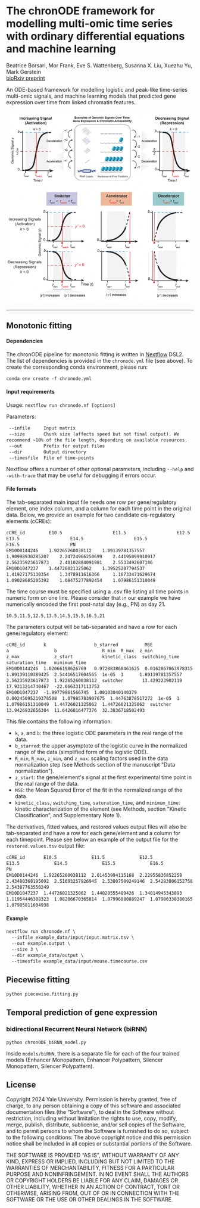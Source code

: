 # The chronODE framework for modelling multi-omic time series with ordinary differential equations and machine learning
Beatrice Borsari, Mor Frank, Eve S. Wattenberg, Susanna X. Liu, Xuezhu Yu, Mark Gerstein  
[bioRxiv preprint](https://www.biorxiv.org/content/10.1101/2023.12.13.571513v1)  

An ODE-based framework for modelling logistic and peak-like time-series multi-omic signals, and machine learning models that predicted gene expression over time from linked chromatin features.

![](https://github.com/gersteinlab/chronODE/blob/main/figure1.png)

***

## Monotonic fitting

#### Dependencies

The chronODE pipeline for monotonic fitting is written in [Nextflow](https://www.nextflow.io/) DSL2.
The list of dependencies is provided in the `chronode.yml` file (see above). 
To create the corresponding conda environment, please run: 

```
conda env create -f chronode.yml
```

#### Input requirements

Usage: `nextflow run chronode.nf [options]`

Parameters: 
```
 --infile     Input matrix 
 --size       Chunk size (affects speed but not final output). We recommend ~10% of the file length, depending on available resources.
 --out        Prefix for output files
 --dir        Output directory
 --timesfile  File of time-points
```

Nextflow offers a number of other optional parameters, including `--help` and `-with-trace` that may be useful for debugging if errors occur.
#### File formats
The tab-separated main input file needs one row per gene/regulatory element, one index column, and a column for each time point in the original data. Below, we provide an example for two candidate cis-regulatory elements (cCREs):
```
cCRE_id	        E10.5	                E11.5	                E12.5	                E13.5	                E14.5	                E15.5	                E16.5	                PN
EM10D0144246	1.92265260038112	1.89139781357557	1.90998930285207	2.24724966250699	2.44195099910917	2.56235923617873	2.40102884091981	2.5533492607186
EM10D1047237	1.44726021325062	1.39525207794537	1.41927175130354	1.3478911616366		1.16733471629674	1.09028685205392	1.08475277892454	1.07986151310049
```

The time course must be specified using a .csv file listing all time points in numeric form on one line. Please consider that in our example we have numerically encoded the first post-natal day (e.g., PN) as day 21.
```
10.5,11.5,12.5,13.5,14.5,15.5,16.5,21
```

The parameters output will be tab-separated and have a row for each gene/regulatory element:
```
cCRE_id       k                  b_starred          MSE                  a                 b                 R_min  R_max  z_min             z_max             z_start           kinetic_class  switching_time    saturation_time   minimum_time
EM10D0144246  1.02066198626769   0.972883868461625  0.0162867863978315   1.89139110389425  2.54416517604565  1e-05  1      1.89139781357557  2.56235923617873  1.92265260038112  switcher       13.429223902119   17.9313214740467  -22.6663317113752
EM10D1047237  -1.99779861566745  1.00103040140379   0.00245095219378508  1.07985783907675  1.44763878517272  1e-05  1      1.07986151310049  1.44726021325062  1.44726021325062  switcher       13.9426932656304  11.6426016477376  32.3836718502493
```
This file contains the following information:
* `k`, `a`, and `b`: the three logistic ODE parameters in the real range of the data.
* `b_starred`: the upper asymptote of the logistic curve in the normalized range of the data (simplified form of the logistic ODE).
* `R_min`, `R_max`, `z_min`, and `z_max`: scaling factors used in the data normalization step (see Methods section of the manuscript "Data normalization").
* `z_start`: the gene/element's signal at the first experimental time point in the real range of the data. 
* `MSE`: the Mean Squared Error of the fit in the normalized range of the data. 
* `kinetic_class`, `switching_time`, `saturation_time`, and `minimum_time`: kinetic characterization of the element (see Methods, section "Kinetic Classification", and Supplementary Note 1).

The derivatives, fitted values, and restored values output files will also be tab-separated and have a row for each gene/element and a column for each timepoint. Please see below an example of the output file for the `restored.values.tsv` output file:
```
cCRE_id       E10.5             E11.5             E12.5             E13.5             E14.5             E15.5             E16.5             PN
EM10D0144246  1.92265260038112  2.01453994115168  2.22955836852258  2.43480368195092  2.51693257926945  2.53807509249146  2.54283806152758  2.54387763550249
EM10D1047237  1.44726021325062  1.44020555489426  1.34014945343893  1.11954446308323  1.08206670365814  1.07996880889247  1.07986338380165  1.07985811604938
```
#### Example
```
nextflow run chronode.nf \
  --infile example_data/input/input.matrix.tsv \
  --out example.output \
  --size 3 \
  --dir example_data/output \
  --timesfile example_data/input/mouse.timecourse.csv
```

## Piecewise fitting
```
python piecewise.fitting.py
```

## Temporal prediction of gene expression

### bidirectional Recurrent Neural Network (biRNN)
```
python chronODE_biRNN_model.py
```
Inside ```models/biRNN```, there is a separate file for each of the four trained models (Enhancer Monopattern, Enhancer Polypattern, Silencer Monopattern, Silencer Polypattern).


## License
Copyright 2024 Yale University.
Permission is hereby granted, free of charge, to any person obtaining a copy of this software and associated documentation files (the “Software”), to deal in the Software without restriction, including without limitation the rights to use, copy, modify, merge, publish, distribute, sublicense, and/or sell copies of the Software, and to permit persons to whom the Software is furnished to do so, subject to the following conditions:
The above copyright notice and this permission notice shall be included in all copies or substantial portions of the Software.

THE SOFTWARE IS PROVIDED “AS IS”, WITHOUT WARRANTY OF ANY KIND, EXPRESS OR IMPLIED, INCLUDING BUT NOT LIMITED TO THE WARRANTIES OF MERCHANTABILITY, FITNESS FOR A PARTICULAR PURPOSE AND NONINFRINGEMENT. IN NO EVENT SHALL THE AUTHORS OR COPYRIGHT HOLDERS BE LIABLE FOR ANY CLAIM, DAMAGES OR OTHER LIABILITY, WHETHER IN AN ACTION OF CONTRACT, TORT OR OTHERWISE, ARISING FROM, OUT OF OR IN CONNECTION WITH THE SOFTWARE OR THE USE OR OTHER DEALINGS IN THE SOFTWARE.


